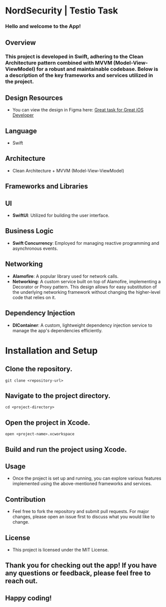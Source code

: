 # NordSecurity | Testio Task
### Hello and welcome to the App!

## Overview
### This project is developed in Swift, adhering to the Clean Architecture pattern combined with MVVM (Model-View-ViewModel) for a robust and maintainable codebase. Below is a description of the key frameworks and services utilized in the project.

## Design Resources
* You can view the design in Figma here: [Great task for Great iOS Developer](https://www.figma.com/design/5DVu3HbepBlWVjXDZVo360/Great-task-for-Great-iOS-Developer?node-id=0-1&t=0jjJtwQz3AGwXC7T-0)

## Language
* Swift

## Architecture
* Clean Architecture + MVVM (Model-View-ViewModel)

## Frameworks and Libraries
## UI
* **SwiftUI**: Utilized for building the user interface.
## Business Logic
* **Swift Concurrency**: Employed for managing reactive programming and asynchronous events.
## Networking
* **Alamofire**: A popular library used for network calls.
* **Networking**: A custom service built on top of Alamofire, implementing a Decorator or Proxy pattern. This design allows for easy substitution of the underlying networking framework without changing the higher-level code that relies on it.
## Dependency Injection
* **DIContainer**: A custom, lightweight dependency injection service to manage the app's dependencies efficiently.

# Installation and Setup
## Clone the repository.

`git clone <repository-url>`

## Navigate to the project directory.

`cd <project-directory>`

## Open the project in Xcode.

`open <project-name>.xcworkspace`

## Build and run the project using Xcode.

## Usage
* Once the project is set up and running, you can explore various features implemented using the above-mentioned frameworks and services.

## Contribution
* Feel free to fork the repository and submit pull requests. For major changes, please open an issue first to discuss what you would like to change.

## License
* This project is licensed under the MIT License.

## Thank you for checking out the app! If you have any questions or feedback, please feel free to reach out.

## Happy coding!
